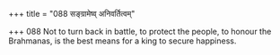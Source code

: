 +++
title = "088 सङ्ग्रामेष्व् अनिवर्तित्वम्"

+++
088	Not to turn back in battle, to protect the people, to honour the Brahmanas, is the best means for a king to secure happiness.